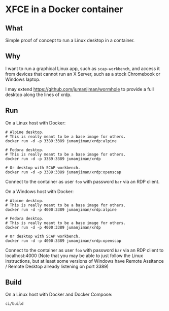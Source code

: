 XFCE in a Docker container
==========================

What
----

Simple proof of concept to run a Linux desktop in a container.


Why
---

I want to run a graphical Linux app, such as `scap-workbench`,
and access it from devices that cannot run an X Server,
such as a stock Chromebook or Windows laptop.

I may extend https://github.com/jumanjiman/wormhole to provide
a full desktop along the lines of xrdp.


Run
---

On a Linux host with Docker:

    # Alpine desktop.
    # This is really meant to be a base image for others.
    docker run -d -p 3389:3389 jumanjiman/xrdp:alpine

    # Fedora desktop.
    # This is really meant to be a base image for others.
    docker run -d -p 3389:3389 jumanjiman/xrdp

    # Or desktop with SCAP workbench.
    docker run -d -p 3389:3389 jumanjiman/xrdp:openscap

Connect to the container as user `foo` with password `bar`
via an RDP client.

On a Windows host with Docker:

    # Alpine desktop.
    # This is really meant to be a base image for others.
    docker run -d -p 4000:3389 jumanjiman/xrdp:alpine

    # Fedora desktop.
    # This is really meant to be a base image for others.
    docker run -d -p 4000:3389 jumanjiman/xrdp

    # Or desktop with SCAP workbench.
    docker run -d -p 4000:3389 jumanjiman/xrdp:openscap

Connect to the container as user `foo` with password `bar`
via an RDP client to localhost:4000
(Note that you may be able to just follow the Linux instructions, but at least some versions of Windows have Remote Assitance / Remote Desktop already listening on port 3389)


Build
-----

On a Linux host with Docker and Docker Compose:

    ci/build
